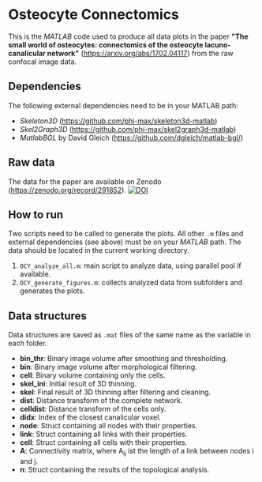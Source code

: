 # Osteocyte Connectomics
This is the _MATLAB_ code used to produce all data plots in the paper __"The small world of osteocytes: connectomics of the osteocyte lacuno-canalicular network"__ (https://arxiv.org/abs/1702.04117) from the raw confocal image data.

## Dependencies
The following external dependencies need to be in your MATLAB path:

- _Skeleton3D_ (https://github.com/phi-max/skeleton3d-matlab)
- _Skel2Graph3D_ (https://github.com/phi-max/skel2graph3d-matlab)
- _MatlabBGL_ by David Gleich (https://github.com/dgleich/matlab-bgl/)

## Raw data
The data for the paper are available on Zenodo (https://zenodo.org/record/291852).
[![DOI](https://zenodo.org/badge/DOI/10.5281/zenodo.291852.svg)](https://doi.org/10.5281/zenodo.291852)

## How to run
Two scripts need to be called to generate the plots. All other `.m` files and external dependencies (see above) must be on your _MATLAB_ path. The data should be located in the current working directory.

1. `OCY_analyze_all.m`: main script to analyze data, using parallel pool if available.
2. `OCY_generate_figures.m`: collects analyzed data from subfolders and generates the plots.

## Data structures
Data structures are saved as `.mat` files of the same name as the variable in each folder.

- **bin_thr**: Binary image volume after smoothing and thresholding.
- **bin**: Binary image volume after morphological filtering.
- **cell**: Binary volume containing only the cells.
- **skel_ini**: Initial result of 3D thinning.
- **skel**: Final result of 3D thinning after filtering and cleaning.
- **dist**: Distance transform of the complete network.
- **celldist**: Distance transform of the cells only.
- **didx**: Index of the closest canalicular voxel.
- **node**: Struct containing all nodes with their properties.
- **link**: Struct containing all links with their properties.
- **cell**: Struct containing all cells with their properties.
- **A**: Connectivity matrix, where A<sub>ij</sub> ist the length of a link between nodes i and j.
- **n**: Struct containing the results of the topological analysis.
